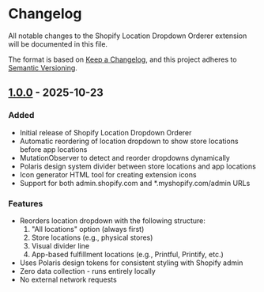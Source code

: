 # Changelog

All notable changes to the Shopify Location Dropdown Orderer extension will be documented in this file.

The format is based on [Keep a Changelog](https://keepachangelog.com/en/1.0.0/),
and this project adheres to [Semantic Versioning](https://semver.org/spec/v2.0.0.html).

## [1.0.0] - 2025-10-23

### Added
- Initial release of Shopify Location Dropdown Orderer
- Automatic reordering of location dropdown to show store locations before app locations
- MutationObserver to detect and reorder dropdowns dynamically
- Polaris design system divider between store locations and app locations
- Icon generator HTML tool for creating extension icons
- Support for both admin.shopify.com and *.myshopify.com/admin URLs

### Features
- Reorders location dropdown with the following structure:
  1. "All locations" option (always first)
  2. Store locations (e.g., physical stores)
  3. Visual divider line
  4. App-based fulfillment locations (e.g., Printful, Printify, etc.)
- Uses Polaris design tokens for consistent styling with Shopify admin
- Zero data collection - runs entirely locally
- No external network requests

[1.0.0]: https://github.com/yourusername/shopify-location-dropdown-orderer/releases/tag/v1.0.0
